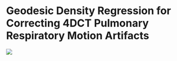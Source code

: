 # Geodesic Density Regression for Correcting 4DCT Pulmonary Respiratory Motion Artifacts
![](pictures/pipeline.png)

